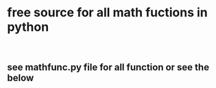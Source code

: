 <h1>free source for all math fuctions in python</h1>
<br>
<h2>see mathfunc.py file for all function or see the below</h2>


